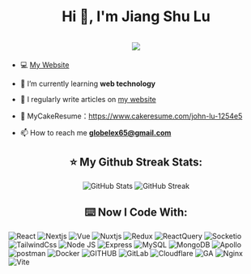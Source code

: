 <h1 align="center">Hi 👋, I'm Jiang Shu Lu <br><br> <img src="https://komarev.com/ghpvc/?username=jiangshuuu&style=for-the-badge"> </h1>

- 💻 [My Website](https://jiangshuuu.com/)

- 🌱 I’m currently learning **web technology**

- 📝 I regularly write articles on [my website](https://www.jiangshuuu.com/docs/intro/)

- 📓 MyCakeResume：https://www.cakeresume.com/john-lu-1254e5

- 📫 How to reach me **globelex65@gmail.com**

<h2 align="center">⭐️ My Github Streak Stats:</h2>
<p align="center">
  <img alt="GitHub Stats" src="https://github-readme-stats.vercel.app/api?username=JiangShuuu&show_icons=true&theme=tokyonight&hide=issues&hide_border=true" />
  <img alt="GitHub Streak" src="https://streak-stats.demolab.com/?user=JiangShuuu" />
</p>

<h2 align="center">⌨️ Now I Code With:</h2>
 <p>
  <img alt="React" src="https://img.shields.io/badge/React-20232A?style=for-the-badge&logo=react&logoColor=61DAFB" />
  <img alt="Nextjs" src="https://img.shields.io/badge/next.js-000000?style=for-the-badge&logo=nextdotjs&logoColor=white" />
  <img alt="Vue" src="https://img.shields.io/badge/Vue.js-35495E?style=for-the-badge&logo=vuedotjs&logoColor=4FC08D" />
  <img alt="Nuxtjs" src="https://img.shields.io/badge/nuxt.js-00C58E?style=for-the-badge&logo=nuxtdotjs&logoColor=white" />
  <img alt="Redux" src="https://img.shields.io/badge/Redux-593D88?style=for-the-badge&logo=redux&logoColor=white" />
  <img alt="ReactQuery" src="https://img.shields.io/badge/React_Query-FF4154?style=for-the-badge&logo=React_Query&logoColor=white" />
  <img alt="Socketio" src="https://img.shields.io/badge/Socket.io-010101?&style=for-the-badge&logo=Socket.io&logoColor=white" />
  <img alt="TailwindCss" src="https://img.shields.io/badge/Tailwind_CSS-38B2AC?style=for-the-badge&logo=tailwind-css&logoColor=white" />
  <img alt="Node JS" src="https://img.shields.io/badge/Node.js-339933?style=for-the-badge&logo=nodedotjs&logoColor=white" />
  <img alt="Express" src="https://img.shields.io/badge/Express.js-000000?style=for-the-badge&logo=express&logoColor=white" />
  <img alt="MySQL" src="https://img.shields.io/badge/MySQL-005C84?style=for-the-badge&logo=mysql&logoColor=white" />
  <img alt="MongoDB" src="https://img.shields.io/badge/MongoDB-4EA94B?style=for-the-badge&logo=mongodb&logoColor=white" />
  <img alt="Apollo" src="https://img.shields.io/badge/Apollo%20GraphQL-311C87?&style=for-the-badge&logo=Apollo%20GraphQL&logoColor=white" />
  <img alt="postman" src="https://img.shields.io/badge/Postman-FF6C37?style=for-the-badge&logo=Postman&logoColor=white" />
  <img alt="Docker" src="https://img.shields.io/badge/Docker-2CA5E0?style=for-the-badge&logo=docker&logoColor=white" />
  <img alt="GITHUB" src="https://img.shields.io/badge/GitHub-100000?style=for-the-badge&logo=github&logoColor=white" />
  <img alt="GitLab" src="https://img.shields.io/badge/GitLab-330F63?style=for-the-badge&logo=gitlab&logoColor=white" />
  <img alt="Cloudflare" src="https://img.shields.io/badge/Cloudflare-F38020?style=for-the-badge&logo=Cloudflare&logoColor=white" />
  <img alt="GA" src="https://img.shields.io/badge/Google%20Analytics-E37400?style=for-the-badge&logo=google%20analytics&logoColor=white" />
  <img alt="Nginx" src="https://img.shields.io/badge/Nginx-009639?style=for-the-badge&logo=nginx&logoColor=white" />
  <img alt="Vite" src="https://img.shields.io/badge/Vite-B73BFE?style=for-the-badge&logo=vite&logoColor=FFD62E" />
</p>

<!--
https://github.com/WeiYun0912/WeiYun0912
- Shields.io：https://shields.io/
- Emoji：https://www.emojiall.com/zh-hant
- Simple Icons： https://github.com/simple-icons/simple-icons/tree/master
- Badges4 Readme：https://github.com/alexandresanlim/Badges4-README.md-Profile
- Github Profile Trophy：https://github.com/ryo-ma/github-profile-trophy
- Github Streak Stats：https://github.com/DenverCoder1/github-readme-streak-stats
- Github Stats：https://github.com/anuraghazra/github-readme-stats
- Blog Post Workflow：https://github.com/gautamkrishnar/blog-post-workflow
- Awesome Github Profile Readme：https://github.com/abhisheknaiidu/awesome-github-profile-readme
-->
